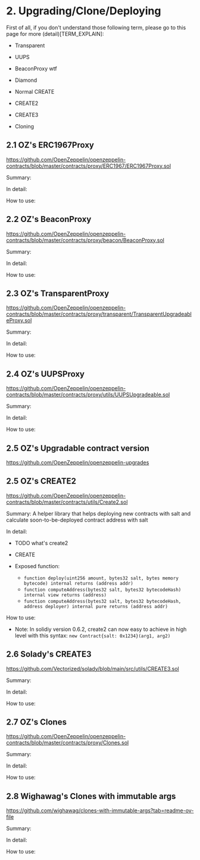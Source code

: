# 2. Upgrading/Clone/Deploying

First of all, if you don't understand those following term, please go to this page for more (detail)[TERM_EXPLAIN]:
- Transparent
- UUPS
- BeaconProxy wtf
- Diamond

- Normal CREATE
- CREATE2
- CREATE3

- Cloning

## 2.1 OZ's ERC1967Proxy
https://github.com/OpenZeppelin/openzeppelin-contracts/blob/master/contracts/proxy/ERC1967/ERC1967Proxy.sol

Summary:

In detail:

How to use:
## 2.2 OZ's BeaconProxy
https://github.com/OpenZeppelin/openzeppelin-contracts/blob/master/contracts/proxy/beacon/BeaconProxy.sol


Summary:

In detail:

How to use:
## 2.3 OZ's TransparentProxy
https://github.com/OpenZeppelin/openzeppelin-contracts/blob/master/contracts/proxy/transparent/TransparentUpgradeableProxy.sol


Summary:

In detail:

How to use:
## 2.4 OZ's UUPSProxy
https://github.com/OpenZeppelin/openzeppelin-contracts/blob/master/contracts/proxy/utils/UUPSUpgradeable.sol


Summary:

In detail:

How to use:


## 2.5 OZ's Upgradable contract version
https://github.com/OpenZeppelin/openzeppelin-upgrades

## 2.5 OZ's CREATE2
https://github.com/OpenZeppelin/openzeppelin-contracts/blob/master/contracts/utils/Create2.sol

Summary: A helper library that helps deploying new contracts with salt and calculate soon-to-be-deployed contract address with salt 


In detail:
- TODO what's create2
- CREATE

- Exposed function:
    + `function deploy(uint256 amount, bytes32 salt, bytes memory bytecode) internal returns (address addr)`
    + `function computeAddress(bytes32 salt, bytes32 bytecodeHash) internal view returns (address)`
    + `function computeAddress(bytes32 salt, bytes32 bytecodeHash, address deployer) internal pure returns (address addr)`


How to use:
- Note: In solidiy version 0.6.2, create2 can now easy to achieve in high level with this syntax: `new Contract{salt: 0x1234}(arg1, arg2)`



## 2.6 Solady's CREATE3
https://github.com/Vectorized/solady/blob/main/src/utils/CREATE3.sol

Summary:

In detail:

How to use:

## 2.7 OZ's Clones
https://github.com/OpenZeppelin/openzeppelin-contracts/blob/master/contracts/proxy/Clones.sol

Summary:

In detail:

How to use:

## 2.8 Wighawag's Clones with immutable args
https://github.com/wighawag/clones-with-immutable-args?tab=readme-ov-file

Summary:

In detail:

How to use: